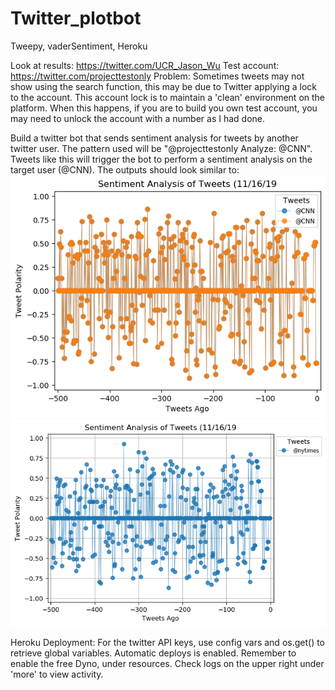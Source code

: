 # Twitter_plotbot
Tweepy, vaderSentiment, Heroku


Look at results: https://twitter.com/UCR_Jason_Wu
Test account: https://twitter.com/projecttestonly
Problem: Sometimes tweets may not show using the search function, this may be due to Twitter applying a lock to the account. This account lock is to maintain a 'clean' environment on the platform. When this happens, if you are to build you own test account, you may need to unlock the account with a number as I had done.

Build a twitter bot that sends sentiment analysis for tweets by another twitter user. The pattern used will be "@projecttestonly Analyze: @CNN". Tweets like this will trigger the bot to perform a sentiment analysis on the target user (@CNN). The outputs should look similar to:
![cnn](analysis/@CNN.png)
![nytimes](analysis/@nytimes.png)

Heroku Deployment:
For the twitter API keys, use config vars and os.get() to retrieve global variables. 
Automatic deploys is enabled. 
Remember to enable the free Dyno, under resources.
Check logs on the upper right under 'more' to view activity. 
